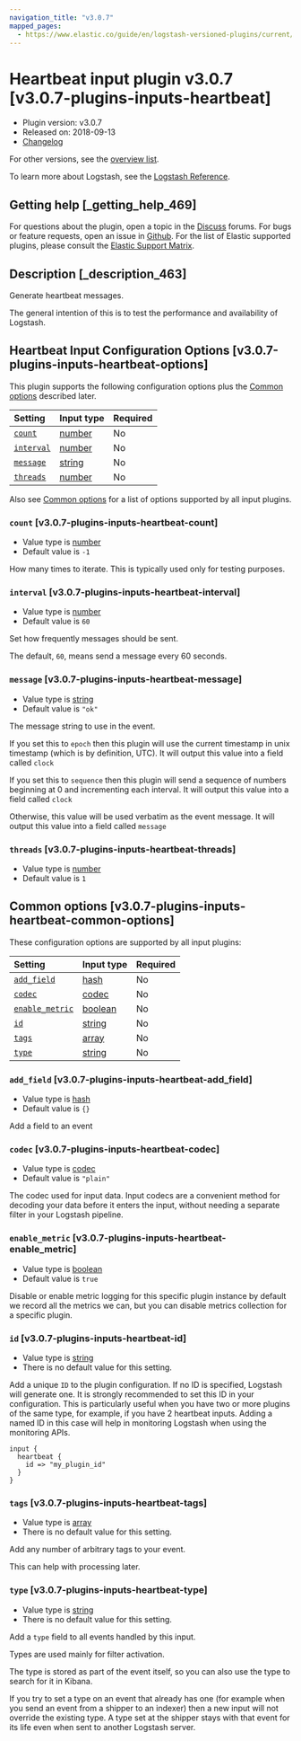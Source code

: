 ```yaml
---
navigation_title: "v3.0.7"
mapped_pages:
  - https://www.elastic.co/guide/en/logstash-versioned-plugins/current/v3.0.7-plugins-inputs-heartbeat.html
---
```


# Heartbeat input plugin v3.0.7 [v3.0.7-plugins-inputs-heartbeat]

* Plugin version: v3.0.7
* Released on: 2018-09-13
* [Changelog](https://github.com/logstash-plugins/logstash-input-heartbeat/blob/v3.0.7/CHANGELOG.md)

For other versions, see the [overview list](input-heartbeat-index.md).

To learn more about Logstash, see the [Logstash Reference](https://www.elastic.co/guide/en/logstash/current/index.html).

## Getting help [_getting_help_469]

For questions about the plugin, open a topic in the [Discuss](http://discuss.elastic.co) forums. For bugs or feature requests, open an issue in [Github](https://github.com/logstash-plugins/logstash-input-heartbeat). For the list of Elastic supported plugins, please consult the [Elastic Support Matrix](https://www.elastic.co/support/matrix#matrix_logstash_plugins).

## Description [_description_463]

Generate heartbeat messages.

The general intention of this is to test the performance and availability of Logstash.

## Heartbeat Input Configuration Options [v3.0.7-plugins-inputs-heartbeat-options]

This plugin supports the following configuration options plus the [Common options](v3-0-7-plugins-inputs-heartbeat.md#v3.0.7-plugins-inputs-heartbeat-common-options) described later.

| Setting | Input type | Required |
| :- | :- | :- |
| [`count`](v3-0-7-plugins-inputs-heartbeat.md#v3.0.7-plugins-inputs-heartbeat-count) | [number](/lsr/value-types.md#number) | No |
| [`interval`](v3-0-7-plugins-inputs-heartbeat.md#v3.0.7-plugins-inputs-heartbeat-interval) | [number](/lsr/value-types.md#number) | No |
| [`message`](v3-0-7-plugins-inputs-heartbeat.md#v3.0.7-plugins-inputs-heartbeat-message) | [string](/lsr/value-types.md#string) | No |
| [`threads`](v3-0-7-plugins-inputs-heartbeat.md#v3.0.7-plugins-inputs-heartbeat-threads) | [number](/lsr/value-types.md#number) | No |

Also see [Common options](v3-0-7-plugins-inputs-heartbeat.md#v3.0.7-plugins-inputs-heartbeat-common-options) for a list of options supported by all input plugins.

### `count` [v3.0.7-plugins-inputs-heartbeat-count]

* Value type is [number](/lsr/value-types.md#number)
* Default value is `-1`

How many times to iterate. This is typically used only for testing purposes.

### `interval` [v3.0.7-plugins-inputs-heartbeat-interval]

* Value type is [number](/lsr/value-types.md#number)
* Default value is `60`

Set how frequently messages should be sent.

The default, `60`, means send a message every 60 seconds.

### `message` [v3.0.7-plugins-inputs-heartbeat-message]

* Value type is [string](/lsr/value-types.md#string)
* Default value is `"ok"`

The message string to use in the event.

If you set this to `epoch` then this plugin will use the current timestamp in unix timestamp (which is by definition, UTC). It will output this value into a field called `clock`

If you set this to `sequence` then this plugin will send a sequence of numbers beginning at 0 and incrementing each interval. It will output this value into a field called `clock`

Otherwise, this value will be used verbatim as the event message. It will output this value into a field called `message`

### `threads` [v3.0.7-plugins-inputs-heartbeat-threads]

* Value type is [number](/lsr/value-types.md#number)
* Default value is `1`

## Common options [v3.0.7-plugins-inputs-heartbeat-common-options]

These configuration options are supported by all input plugins:

| Setting | Input type | Required |
| :- | :- | :- |
| [`add_field`](v3-0-7-plugins-inputs-heartbeat.md#v3.0.7-plugins-inputs-heartbeat-add_field) | [hash](/lsr/value-types.md#hash) | No |
| [`codec`](v3-0-7-plugins-inputs-heartbeat.md#v3.0.7-plugins-inputs-heartbeat-codec) | [codec](/lsr/value-types.md#codec) | No |
| [`enable_metric`](v3-0-7-plugins-inputs-heartbeat.md#v3.0.7-plugins-inputs-heartbeat-enable_metric) | [boolean](/lsr/value-types.md#boolean) | No |
| [`id`](v3-0-7-plugins-inputs-heartbeat.md#v3.0.7-plugins-inputs-heartbeat-id) | [string](/lsr/value-types.md#string) | No |
| [`tags`](v3-0-7-plugins-inputs-heartbeat.md#v3.0.7-plugins-inputs-heartbeat-tags) | [array](/lsr/value-types.md#array) | No |
| [`type`](v3-0-7-plugins-inputs-heartbeat.md#v3.0.7-plugins-inputs-heartbeat-type) | [string](/lsr/value-types.md#string) | No |

### `add_field` [v3.0.7-plugins-inputs-heartbeat-add_field]

* Value type is [hash](/lsr/value-types.md#hash)
* Default value is `{}`

Add a field to an event

### `codec` [v3.0.7-plugins-inputs-heartbeat-codec]

* Value type is [codec](/lsr/value-types.md#codec)
* Default value is `"plain"`

The codec used for input data. Input codecs are a convenient method for decoding your data before it enters the input, without needing a separate filter in your Logstash pipeline.

### `enable_metric` [v3.0.7-plugins-inputs-heartbeat-enable_metric]

* Value type is [boolean](/lsr/value-types.md#boolean)
* Default value is `true`

Disable or enable metric logging for this specific plugin instance by default we record all the metrics we can, but you can disable metrics collection for a specific plugin.

### `id` [v3.0.7-plugins-inputs-heartbeat-id]

* Value type is [string](/lsr/value-types.md#string)
* There is no default value for this setting.

Add a unique `ID` to the plugin configuration. If no ID is specified, Logstash will generate one. It is strongly recommended to set this ID in your configuration. This is particularly useful when you have two or more plugins of the same type, for example, if you have 2 heartbeat inputs. Adding a named ID in this case will help in monitoring Logstash when using the monitoring APIs.

```
input {
  heartbeat {
    id => "my_plugin_id"
  }
}
```

### `tags` [v3.0.7-plugins-inputs-heartbeat-tags]

* Value type is [array](/lsr/value-types.md#array)
* There is no default value for this setting.

Add any number of arbitrary tags to your event.

This can help with processing later.

### `type` [v3.0.7-plugins-inputs-heartbeat-type]

* Value type is [string](/lsr/value-types.md#string)
* There is no default value for this setting.

Add a `type` field to all events handled by this input.

Types are used mainly for filter activation.

The type is stored as part of the event itself, so you can also use the type to search for it in Kibana.

If you try to set a type on an event that already has one (for example when you send an event from a shipper to an indexer) then a new input will not override the existing type. A type set at the shipper stays with that event for its life even when sent to another Logstash server.
